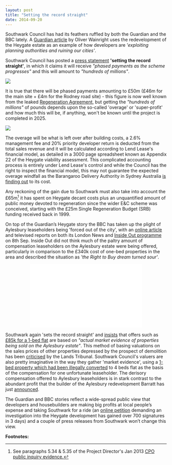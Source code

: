```yaml
---
layout: post
title: "Setting the record straight"
date: 2014-09-20
---
```

Southwark Council has had its feathers ruffled by both the Guardian and the BBC lately. A [Guardian article](http://www.theguardian.com/cities/2014/sep/17/truth-property-developers-builders-exploit-planning-cities) by Oliver Wainright uses the redevelopment of the Heygate estate as an example of how developers are _'exploiting planning authorities and ruining our cities'_. 

Southwark Council has posted a [press statement](http://www.southwark.gov.uk/news/article/1785/setting_the_record_straight_the_true_value_of_the_elephant_and_castle_regeneration) __'setting the record straight'__, in which it claims it will receive _"phased payments as the scheme progresses"_ and this will amount to _"hundreds of millions"_. 

![](http://crappistmartin.github.io/images/HeygateLandReceipts.png)

It is true that there will be phased payments amounting to £50m (£46m for the main site + £4m for the Rodney road site) - this figure is now well known from the leaked [Regeneration Agreement](http://southwarknotes.files.wordpress.com/2013/02/ra.pdf), but getting the _"hundreds of millions"_ of pounds depends upon the so-called 'overage' or 'super-profit' and how much this will be, if anything, won't be known until the project is completed in 2025.

![](http://crappistmartin.github.io/images/rapage70.png) 

The overage will be what is left over after building costs, a 2.6% management fee and 20% priority developer return is deducted from the total sales revenue and it will be calculated according to Lend Lease's financial model, as detailed in a 3000 page spreadsheet known as Appendix 22 of the Heygate viability assessment. This complicated accounting process is entirely under Lend Lease's control and while the Council has the right to inspect the financial model, this may not guarantee the expected overage windfall as the Barangaroo Delivery Authority in Sydney Australia [is finding out](http://www.smh.com.au/nsw/barangaroo-public-works-in-doubt-after-government-loses-court-battle-with-lend-lease-20140821-106lke.html) to its cost.

Any reckoning of the gain due to Southwark must also take into account the £65m[^1] it has spent on Heygate decant costs plus an unquantified amount of public money devoted to regeneration since the wider E&C scheme was conceived, starting with the £25m Single Regeneration Budget (SRB) funding received back in 1999.
 
On top of the Guardian’s Heygate story the BBC has taken up the plight of Aylesbury leaseholders being 'forced out of the city', with an [online article](http://www.bbc.co.uk/news/uk-england-london-29098960) and televised reports on both its London News and [Inside Out programme](http://youtu.be/RtvghCKNJjQ) on 8th Sep. Inside Out did not think much of the paltry amount of compensation leaseholders on the Aylesbury estate were being offered, particularly in comparison to the £340k cost of one-bed properties in the area and described the situation as _'the Right to Buy dream turned sour'_.

<center>
<iframe width="350" height="197" src="//www.youtube.com/embed/RtvghCKNJjQ" frameborder="0" allowfullscreen></iframe>
</center>

Southwark again 'sets the record straight' and [insists](http://www.southwark.gov.uk/news/article/1767/southwark_councils_full_response_to_bbc_inside_out_programme) that offers such as [£85k for a 1-bed flat](/2014-05-16-southwark-gives-green-light-to-slum-landlords/) are based on _"actual market evidence of properties being sold on the Aylesbury estate"_. This method of basing valuations on the sales prices of other properties depressed by the prospect of demolition has been [criticised](/2014-05-30-aylesbury-leaseholder-fights-incestuous-valuation/) by the Lands Tribunal. Southwark Council's valuers are also pretty imaginative in the way they gather 'market evidence', using a [1-bed property which had been illegally converted](/2014-05-16-southwark-gives-green-light-to-slum-landlords/) to 4 beds flat as the basis of the compensation for one unfortunate leaseholder.  The derisory compensation offered to Aylesbury leaseholders is in stark contrast to the abundant profit that the builder of the Aylesbury redevelopment Barratt has just [announced](http://www.thisismoney.co.uk/money/markets/article-2750592/Booming-UK-housing-market-fuels-doubling-annual-profits-Barratt.html). 
  

The Guardian and BBC stories reflect a wide-spread public view that developers and housebuilders are making big profits at local people’s expense and taking Southwark for a ride (an [online petition](https://www.change.org/p/heygate-estate-scandal-demand-an-investigation) demanding an investigation into the Heygate development has gained over 700 signatures in 3 days) and a couple of press releases from Southwark won’t change this view.

__Footnotes:__

[^1]: See paragraphs 5.34 & 5.35 of the Project Director's Jan 2013 [CPO public inquiry evidence.](http://www.southwark.gov.uk/download/downloads/id/8171/proofs_of_evidence_–_jon_abbot_–_final_proof)




